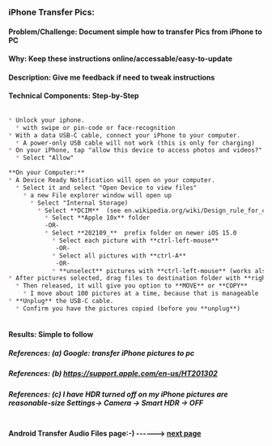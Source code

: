 
### iPhone Transfer Pics:

#### Problem/Challenge: Document simple how to transfer Pics from iPhone to PC

#### Why: Keep these instructions online/accessable/easy-to-update

#### Description: Give me feedback if need to tweak instructions

#### Technical Components: Step-by-Step

```markdown

* Unlock your iphone. 
  * with swipe or pin-code or face-recognition
* With a data USB-C cable, connect your iPhone to your computer.
  * A power-only USB cable will not work (this is only for charging)
* On your iPhone, tap "allow this device to access photos and videos?"
  * Select "Allow"

**On your Computer:**  
* A Device Ready Notification will open on your computer.
  * Select it and select "Open Device to view files" 
    * a new File explorer window will open up
	  * Select "Internal Storage)
		* Select **DCIM**  (see en.wikipedia.org/wiki/Design_rule_for_camera_file_system)
		  * Select **Apple 10x** folder
		  -OR-
		  * Select **202109_**  prefix folder on newer iOS 15.0
            * Select each picture with **ctrl-left-mouse**
			 -OR-
			* Select all pictures with **ctrl-A**
             -OR-
            * **unselect** pictures with **ctrl-left-mouse** (works also)
* After pictures selected, drag files to destination folder with **right-mouse-button**
  * Then released, it will give you option to **MOVE** or **COPY**
    * I move about 100 pictures at a time, because that is manageable
* **Unplug** the USB-C cable.
  * Confirm you have the pictures copied (before you **unplug**)
  
```

#### Results: Simple to follow

##### References: (a) Google: transfer iPhone pictures to pc

##### References: (b) https://support.apple.com/en-us/HT201302

##### References: (c) I have HDR turned off on my iPhone pictures are reasonable-size Settings-> Camera -> Smart HDR -> OFF 

```markdown
```
#### **Android Transfer Audio Files page:-) ------>** [next page](./android_transfer_audio_files.md)
